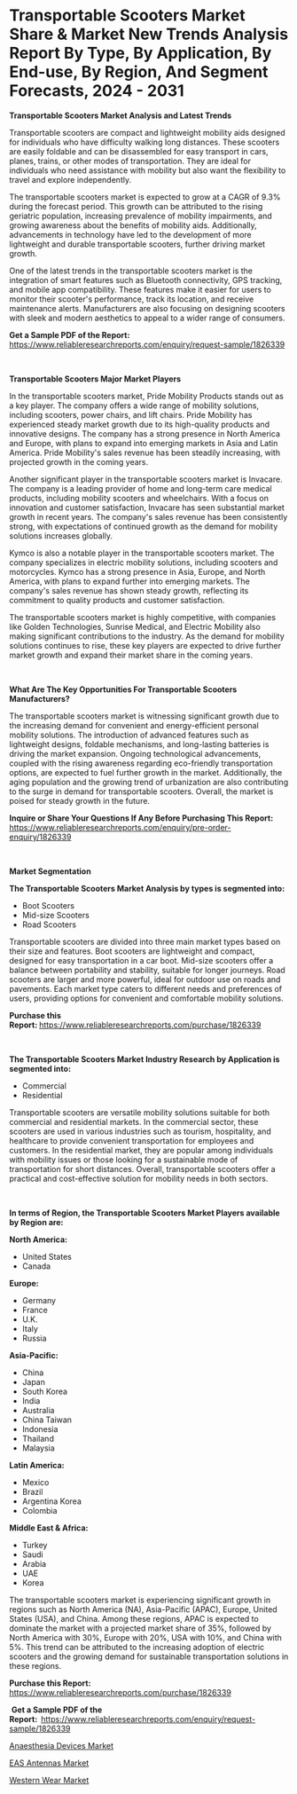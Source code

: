 <p><h1>Transportable Scooters Market Share & Market New Trends Analysis Report By Type, By Application, By End-use, By Region, And Segment Forecasts, 2024 - 2031</h1></p><p><strong>Transportable Scooters Market Analysis and Latest Trends</strong></p>
<p><p>Transportable scooters are compact and lightweight mobility aids designed for individuals who have difficulty walking long distances. These scooters are easily foldable and can be disassembled for easy transport in cars, planes, trains, or other modes of transportation. They are ideal for individuals who need assistance with mobility but also want the flexibility to travel and explore independently.</p><p>The transportable scooters market is expected to grow at a CAGR of 9.3% during the forecast period. This growth can be attributed to the rising geriatric population, increasing prevalence of mobility impairments, and growing awareness about the benefits of mobility aids. Additionally, advancements in technology have led to the development of more lightweight and durable transportable scooters, further driving market growth.</p><p>One of the latest trends in the transportable scooters market is the integration of smart features such as Bluetooth connectivity, GPS tracking, and mobile app compatibility. These features make it easier for users to monitor their scooter's performance, track its location, and receive maintenance alerts. Manufacturers are also focusing on designing scooters with sleek and modern aesthetics to appeal to a wider range of consumers.</p></p>
<p><strong>Get a Sample PDF of the Report:&nbsp;</strong> <a href="https://www.reliableresearchreports.com/enquiry/request-sample/1826339">https://www.reliableresearchreports.com/enquiry/request-sample/1826339</a></p>
<p>&nbsp;</p>
<p><strong>Transportable Scooters Major Market Players</strong></p>
<p><p>In the transportable scooters market, Pride Mobility Products stands out as a key player. The company offers a wide range of mobility solutions, including scooters, power chairs, and lift chairs. Pride Mobility has experienced steady market growth due to its high-quality products and innovative designs. The company has a strong presence in North America and Europe, with plans to expand into emerging markets in Asia and Latin America. Pride Mobility's sales revenue has been steadily increasing, with projected growth in the coming years.</p><p>Another significant player in the transportable scooters market is Invacare. The company is a leading provider of home and long-term care medical products, including mobility scooters and wheelchairs. With a focus on innovation and customer satisfaction, Invacare has seen substantial market growth in recent years. The company's sales revenue has been consistently strong, with expectations of continued growth as the demand for mobility solutions increases globally.</p><p>Kymco is also a notable player in the transportable scooters market. The company specializes in electric mobility solutions, including scooters and motorcycles. Kymco has a strong presence in Asia, Europe, and North America, with plans to expand further into emerging markets. The company's sales revenue has shown steady growth, reflecting its commitment to quality products and customer satisfaction.</p><p>The transportable scooters market is highly competitive, with companies like Golden Technologies, Sunrise Medical, and Electric Mobility also making significant contributions to the industry. As the demand for mobility solutions continues to rise, these key players are expected to drive further market growth and expand their market share in the coming years.</p></p>
<p>&nbsp;</p>
<p><strong>What Are The Key Opportunities For Transportable Scooters Manufacturers?</strong></p>
<p><p>The transportable scooters market is witnessing significant growth due to the increasing demand for convenient and energy-efficient personal mobility solutions. The introduction of advanced features such as lightweight designs, foldable mechanisms, and long-lasting batteries is driving the market expansion. Ongoing technological advancements, coupled with the rising awareness regarding eco-friendly transportation options, are expected to fuel further growth in the market. Additionally, the aging population and the growing trend of urbanization are also contributing to the surge in demand for transportable scooters. Overall, the market is poised for steady growth in the future.</p></p>
<p><strong>Inquire or Share Your Questions If Any Before Purchasing This Report:</strong> <a href="https://www.reliableresearchreports.com/enquiry/pre-order-enquiry/1826339">https://www.reliableresearchreports.com/enquiry/pre-order-enquiry/1826339</a></p>
<p>&nbsp;</p>
<p><strong>Market Segmentation</strong></p>
<p><strong>The Transportable Scooters Market Analysis by types is segmented into:</strong></p>
<p><ul><li>Boot Scooters</li><li>Mid-size Scooters</li><li>Road Scooters</li></ul></p>
<p><p>Transportable scooters are divided into three main market types based on their size and features. Boot scooters are lightweight and compact, designed for easy transportation in a car boot. Mid-size scooters offer a balance between portability and stability, suitable for longer journeys. Road scooters are larger and more powerful, ideal for outdoor use on roads and pavements. Each market type caters to different needs and preferences of users, providing options for convenient and comfortable mobility solutions.</p></p>
<p><strong>Purchase this Report:&nbsp;</strong><a href="https://www.reliableresearchreports.com/purchase/1826339">https://www.reliableresearchreports.com/purchase/1826339</a></p>
<p>&nbsp;</p>
<p><strong>The Transportable Scooters Market Industry Research by Application is segmented into:</strong></p>
<p><ul><li>Commercial</li><li>Residential</li></ul></p>
<p><p>Transportable scooters are versatile mobility solutions suitable for both commercial and residential markets. In the commercial sector, these scooters are used in various industries such as tourism, hospitality, and healthcare to provide convenient transportation for employees and customers. In the residential market, they are popular among individuals with mobility issues or those looking for a sustainable mode of transportation for short distances. Overall, transportable scooters offer a practical and cost-effective solution for mobility needs in both sectors.</p></p>
<p>&nbsp;</p>
<p><strong>In terms of Region, the Transportable Scooters Market Players available by Region are:</strong></p>
<p>
    <p> <strong> North America: </strong>
        <ul>
            <li>United States</li>
            <li>Canada</li>
        </ul>
        </p> 
    <p> <strong> Europe: </strong>
        <ul>
            <li>Germany</li>
            <li>France</li>
            <li>U.K.</li>
            <li>Italy</li>
            <li>Russia</li>
        </ul>
        </p> 
    <p> <strong> Asia-Pacific: </strong>
        <ul>
            <li>China</li>
            <li>Japan</li>
            <li>South Korea</li>
            <li>India</li>
            <li>Australia</li>
            <li>China Taiwan</li>
            <li>Indonesia</li>
            <li>Thailand</li>
            <li>Malaysia</li>
        </ul>
        </p> 
    <p> <strong> Latin America: </strong>
        <ul>
            <li>Mexico</li>
            <li>Brazil</li>
            <li>Argentina Korea</li>
            <li>Colombia</li>
        </ul>
        </p> 
    <p> <strong> Middle East & Africa: </strong>
        <ul>
            <li>Turkey</li>
            <li>Saudi</li>
            <li>Arabia</li>
            <li>UAE</li>
            <li>Korea</li>
        </ul>
    </p>
    </p>
<p><p>The transportable scooters market is experiencing significant growth in regions such as North America (NA), Asia-Pacific (APAC), Europe, United States (USA), and China. Among these regions, APAC is expected to dominate the market with a projected market share of 35%, followed by North America with 30%, Europe with 20%, USA with 10%, and China with 5%. This trend can be attributed to the increasing adoption of electric scooters and the growing demand for sustainable transportation solutions in these regions.</p></p>
<p><strong>Purchase this Report: </strong><a href="https://www.reliableresearchreports.com/purchase/1826339">https://www.reliableresearchreports.com/purchase/1826339</a></p>
<p>&nbsp;<strong>Get a Sample PDF of the Report:&nbsp;&nbsp;</strong><a href="https://www.reliableresearchreports.com/enquiry/request-sample/1826339">https://www.reliableresearchreports.com/enquiry/request-sample/1826339</a></p>
<p><strong></strong></p>
<p><p><a href="https://view.publitas.com/reportprime-1/anaesthesia-devices-market-challenges-opportunities-and-growth-drivers-and-major-market-players-forecasted-for-period-from-2023-2030/">Anaesthesia Devices Market</a></p><p><a href="https://view.publitas.com/reportprime-1/eas-antennas-market-share-market-new-trends-analysis-report-by-type-by-application-by-end-use-by-region-and-segment-forecasts-2023-2030/">EAS Antennas Market</a></p><p><a href="https://view.publitas.com/reportprime-1/western-wear-market-size-and-growth-market-segmentation-regional-and-country-breakdowns-and-market-trends-for-period-from-2023-2030/">Western Wear Market</a></p></p>